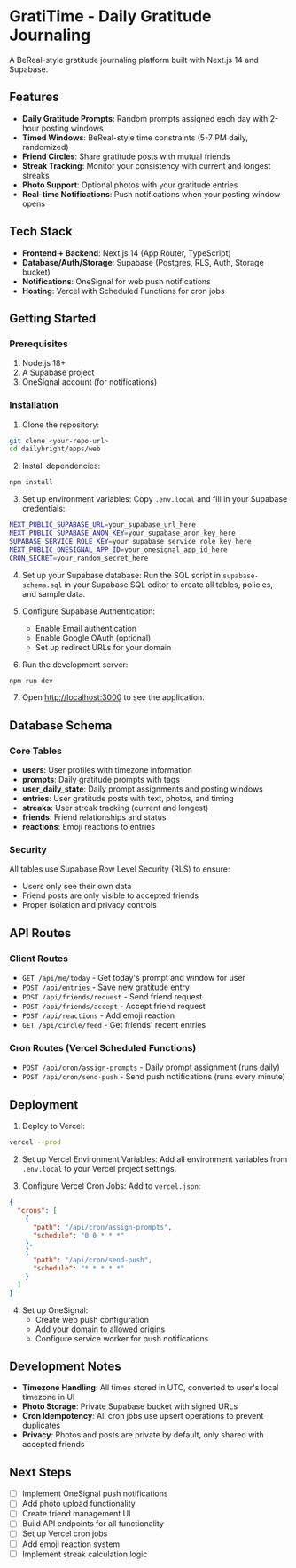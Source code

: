 # GratiTime - Daily Gratitude Journaling

A BeReal-style gratitude journaling platform built with Next.js 14 and Supabase.

## Features

- **Daily Gratitude Prompts**: Random prompts assigned each day with 2-hour posting windows
- **Timed Windows**: BeReal-style time constraints (5-7 PM daily, randomized)
- **Friend Circles**: Share gratitude posts with mutual friends
- **Streak Tracking**: Monitor your consistency with current and longest streaks
- **Photo Support**: Optional photos with your gratitude entries
- **Real-time Notifications**: Push notifications when your posting window opens

## Tech Stack

- **Frontend + Backend**: Next.js 14 (App Router, TypeScript)
- **Database/Auth/Storage**: Supabase (Postgres, RLS, Auth, Storage bucket)
- **Notifications**: OneSignal for web push notifications
- **Hosting**: Vercel with Scheduled Functions for cron jobs

## Getting Started

### Prerequisites

1. Node.js 18+ 
2. A Supabase project
3. OneSignal account (for notifications)

### Installation

1. Clone the repository:
```bash
git clone <your-repo-url>
cd dailybright/apps/web
```

2. Install dependencies:
```bash
npm install
```

3. Set up environment variables:
Copy `.env.local` and fill in your Supabase credentials:
```bash
NEXT_PUBLIC_SUPABASE_URL=your_supabase_url_here
NEXT_PUBLIC_SUPABASE_ANON_KEY=your_supabase_anon_key_here
SUPABASE_SERVICE_ROLE_KEY=your_supabase_service_role_key_here
NEXT_PUBLIC_ONESIGNAL_APP_ID=your_onesignal_app_id_here
CRON_SECRET=your_random_secret_here
```

4. Set up your Supabase database:
Run the SQL script in `supabase-schema.sql` in your Supabase SQL editor to create all tables, policies, and sample data.

5. Configure Supabase Authentication:
   - Enable Email authentication
   - Enable Google OAuth (optional)
   - Set up redirect URLs for your domain

6. Run the development server:
```bash
npm run dev
```

7. Open [http://localhost:3000](http://localhost:3000) to see the application.

## Database Schema

### Core Tables

- **users**: User profiles with timezone information
- **prompts**: Daily gratitude prompts with tags
- **user_daily_state**: Daily prompt assignments and posting windows
- **entries**: User gratitude posts with text, photos, and timing
- **streaks**: User streak tracking (current and longest)
- **friends**: Friend relationships and status
- **reactions**: Emoji reactions to entries

### Security

All tables use Supabase Row Level Security (RLS) to ensure:
- Users only see their own data
- Friend posts are only visible to accepted friends
- Proper isolation and privacy controls

## API Routes

### Client Routes
- `GET /api/me/today` - Get today's prompt and window for user
- `POST /api/entries` - Save new gratitude entry
- `POST /api/friends/request` - Send friend request
- `POST /api/friends/accept` - Accept friend request
- `POST /api/reactions` - Add emoji reaction
- `GET /api/circle/feed` - Get friends' recent entries

### Cron Routes (Vercel Scheduled Functions)
- `POST /api/cron/assign-prompts` - Daily prompt assignment (runs daily)
- `POST /api/cron/send-push` - Send push notifications (runs every minute)

## Deployment

1. Deploy to Vercel:
```bash
vercel --prod
```

2. Set up Vercel Environment Variables:
Add all environment variables from `.env.local` to your Vercel project settings.

3. Configure Vercel Cron Jobs:
Add to `vercel.json`:
```json
{
  "crons": [
    {
      "path": "/api/cron/assign-prompts",
      "schedule": "0 0 * * *"
    },
    {
      "path": "/api/cron/send-push", 
      "schedule": "* * * * *"
    }
  ]
}
```

4. Set up OneSignal:
   - Create web push configuration
   - Add your domain to allowed origins
   - Configure service worker for push notifications

## Development Notes

- **Timezone Handling**: All times stored in UTC, converted to user's local timezone in UI
- **Photo Storage**: Private Supabase bucket with signed URLs
- **Cron Idempotency**: All cron jobs use upsert operations to prevent duplicates
- **Privacy**: Photos and posts are private by default, only shared with accepted friends

## Next Steps

- [ ] Implement OneSignal push notifications
- [ ] Add photo upload functionality  
- [ ] Create friend management UI
- [ ] Build API endpoints for all functionality
- [ ] Set up Vercel cron jobs
- [ ] Add emoji reaction system
- [ ] Implement streak calculation logic